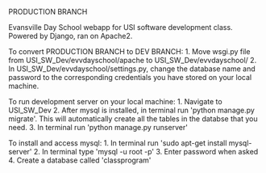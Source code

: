 PRODUCTION BRANCH

Evansville Day School webapp for USI software development class. Powered by Django, ran on Apache2.

To convert PRODUCTION BRANCH to DEV BRANCH:
	1. Move wsgi.py file from USI_SW_Dev/evvdayschool/apache to USI_SW_Dev/evvdayschool/
	2. In USI_SW_Dev/evvdayschool/settings.py, change the database name and password to the corresponding credentials you have stored on your local machine.

To run development server on your local machine:
	1. Navigate to USI_SW_Dev
	2. After mysql is installed, in terminal run 'python manage.py migrate'. This will automatically create all the tables in the databse that you need.
	3. In terminal run 'python manage.py runserver'

To install and access mysql:
	1. In terminal run 'sudo apt-get install mysql-server'
	2. In terminal type 'mysql -u root -p'
	3. Enter password when asked
	4. Create a database called 'classprogram'
